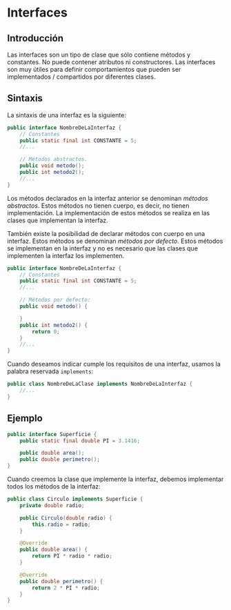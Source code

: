 # Interfaces

## Introducción

Las interfaces son un tipo de clase que sólo contiene métodos y constantes. No puede contener atributos ni constructores. Las interfaces son muy útiles para definir comportamientos que pueden ser implementados / compartidos por diferentes clases.

## Sintaxis

La sintaxis de una interfaz es la siguiente:

```java
public interface NombreDeLaInterfaz {
    // Constantes
    public static final int CONSTANTE = 5;
    //...

    // Métodos abstractos.
    public void metodo();
    public int metodo2();
    //...
}
```

Los métodos declarados en la interfaz anterior se denominan *métodos abstractos*. Estos métodos no tienen cuerpo, es decir, no tienen implementación. La implementación de estos métodos se realiza en las clases que implementan la interfaz.

También existe la posibilidad de declarar métodos con cuerpo en una interfaz. Estos métodos se denominan *métodos por defecto*. Estos métodos se implementan en la interfaz y no es necesario que las clases que implementen la interfaz los implementen.

```java
public interface NombreDeLaInterfaz {
    // Constantes
    public static final int CONSTANTE = 5;
    //...

    // Métodos por defecto:
    public void metodo() {

    }
    public int metodo2() {
        return 0;
    }
    //...
}
```

Cuando deseamos indicar cumple los requisitos de una interfaz, usamos la palabra reservada `implements`:

```java
public class NombreDeLaClase implements NombreDeLaInterfaz {
    //...
}
```

## Ejemplo

```java
public interface Superficie {
    public static final double PI = 3.1416;

    public double area();
    public double perimetro();
}
```

Cuando creemos la clase que implemente la interfaz, debemos implementar todos los métodos de la interfaz:


```java
public class Circulo implements Superficie {
    private double radio;

    public Circulo(double radio) {
        this.radio = radio;
    }

    @Override
    public double area() {
        return PI * radio * radio;
    }

    @Override
    public double perimetro() {
        return 2 * PI * radio;
    }
}
```
